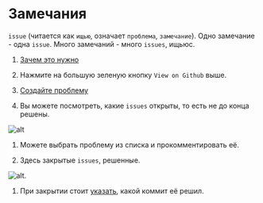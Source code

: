 # Замечания

`issue` (читается как `ищью`, означает `проблема`, `замечание`). 
Одно замечание - одна `issue`. 
Много замечаний - много `issues`, ищьюс.

1. [Зачем это нужно](https://youtu.be/6g33Q_l0p1I?t=71)

1. Нажмите на большую зеленую кнопку `View on Github` выше.

1. [Создайте проблему](https://youtu.be/gf5nZwPJhSk)

1. Вы можете посмотреть, какие `issues` открыты, то есть не до конца решены.

![alt](./README/issues/open.png)

1. Можете выбрать проблему из списка и прокомментировать её.

1. Здесь закрытые `issues`, решенные.

![alt](./README/issues/closed.png).

1. При закрытии стоит [указать](https://qna.habr.com/q/566599), какой коммит её решил.